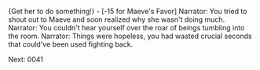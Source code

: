{Get her to do something!} - [-15 for Maeve's Favor]
Narrator: You tried to shout out to Maeve and soon realized why she wasn't doing much.
Narrator: You couldn't hear yourself over the roar of beings tumbling into the room.
Narrator: Things were hopeless, you had wasted crucial seconds that could've been used fighting back.

Next: 0041 